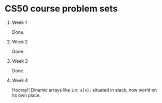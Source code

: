 CS50 course problem sets
========================

1. Week 1

   Done.

2. Week 2

   Done.

3. Week 3

   Done.

4. Week 4

   Hooray!! Dinamic arrays like `int a[n];` situated in stack, now world on its own place.

